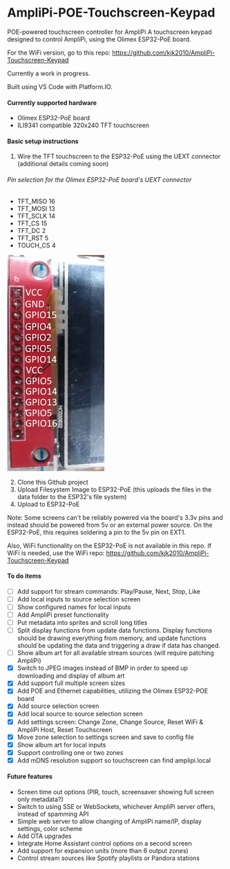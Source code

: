 # AmpliPi-POE-Touchscreen-Keypad
POE-powered touchscreen controller for AmpliPi
A touchscreen keypad designed to control AmpliPi, using the Olimex ESP32-PoE board.

For the WiFi version, go to this repo: https://github.com/kjk2010/AmpliPi-Touchscreen-Keypad

Currently a work in progress.

Built using VS Code with Platform.IO.

#### Currently supported hardware
- Olimex ESP32-PoE board
- ILI9341 compatible 320x240 TFT touchscreen

#### Basic setup instructions
1. Wire the TFT touchscreen to the ESP32-PoE using the UEXT connector (additional details coming soon)

###### Pin selection for the Olimex ESP32-PoE board's UEXT connector
- TFT_MISO 16
- TFT_MOSI 13
- TFT_SCLK 14
- TFT_CS   15
- TFT_DC    2
- TFT_RST   5
- TOUCH_CS  4

![alt text](https://github.com/kjk2010/AmpliPi-Touchscreen-Keypad/blob/main/docs/ESP32-to-TFT-pin-assignment.jpg?raw=true)

2. Clone this Github project
3. Upload Filesystem Image to ESP32-PoE (this uploads the files in the data folder to the ESP32's file system)
4. Upload to ESP32-PoE

Note: Some screens can't be reliably powered via the board's 3.3v pins and instead should be powered from 5v or an external power source. On the ESP32-PoE, this requires soldering a pin to the 5v pin on EXT1.

Also, WiFi functionality on the ESP32-PoE is not available in this repo. If WiFi is needed, use the WiFi repo: https://github.com/kjk2010/AmpliPi-Touchscreen-Keypad 

#### To do items
- [ ] Add support for stream commands: Play/Pause, Next, Stop, Like
- [ ] Add local inputs to source selection screen
- [ ] Show configured names for local inputs
- [ ] Add AmpliPi preset functionality
- [ ] Put metadata into sprites and scroll long titles
- [ ] Split display functions from update data functions. Display functions should be drawing everything from memory, and update functions should be updating the data and triggering a draw if data has changed.
- [ ] Show album art for all available stream sources (will require patching AmpliPi)
- [x] Switch to JPEG images instead of BMP in order to speed up downloading and display of album art
- [x] Add support full multiple screen sizes
- [x] Add POE and Ethernet capabilities, utilizing the Olimex ESP32-POE board
- [x] Add source selection screen
- [x] Add local source to source selection screen
- [x] Add settings screen: Change Zone, Change Source, Reset WiFi & AmpliPi Host, Reset Touchscreen
- [x] Move zone selection to settings screen and save to config file
- [x] Show album art for local inputs
- [x] Support controlling one or two zones
- [x] Add mDNS resolution support so touchscreen can find amplipi.local

#### Future features
- Screen time out options (PIR, touch, screensaver showing full screen only metadata?)
- Switch to using SSE or WebSockets, whichever AmpliPi server offers, instead of spamming API
- Simple web server to allow changing of AmpliPi name/IP, display settings, color scheme
- Add OTA upgrades
- Integrate Home Assistant control options on a second screen
- Add support for expansion units (more than 6 output zones)
- Control stream sources like Spotify playlists or Pandora stations
